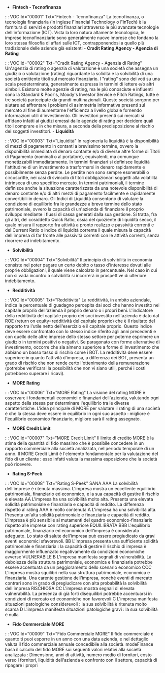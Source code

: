 - **Fintech - Tecnofinanza**

 :  : VOC Id="00001" Txt="Fintech - Tecnofinanza"
La tecnofinanza, o tecnologia finanziaria (in inglese Financial Technology o FinTech) è la fornitura di servizi e prodotti finanziari attraverso le più avanzate tecnologie dell'informazione (ICT). Vista la loro natura altamente tecnologica, le imprese tecnofinanziarie sono generalmente nuove imprese che fondano la loro stessa filosofia di affari sulle ICT, contrapponendosi a quello più tradizionale delle aziende già esistenti
                                                                                                  - **Cradit Rating Agency - Agenzia di Rating**

 :  : VOC Id="00002" Txt="Cradit Rating Agency - Agenzia di Rating"
Un'agenzia di rating o agenzia di valutazione è una società che assegna un giudizio o valutazione (rating) riguardante la solidità e la solvibilità di una società emittente titoli sul mercato finanziario.
I "rating" sono dei voti su una scala predeterminata, generalmente espressa in termini di lettere e/o altri simboli. Esistono molte agenzie di rating, ma le più conosciute e influenti sono la Standard & Poor's, Moody's Investor Service e Fitch Ratings, tutte e tre società partecipate da grandi multinazionali. Queste società sorgono per aiutare ad affrontare i problemi di asimmetria informativa presenti sul mercato al fine di aumentarne l'efficienza a livello globale fornendo informazioni utili d'investimento.
Gli investitori presenti sui mercati si affidano infatti ai giudizi emessi dalle agenzie di rating per decidere quali titoli comprare e in che misura, a seconda della predisposizione al rischio dei soggetti investitori.
                                                                                                 - **Liquidità**

 :  : VOC Id="00003" Txt="Liquidità"
In ragioneria la liquidità è la disponibilità di mezzi di pagamento in contanti a brevissimo termine, ovvero la disponibilità immediata di denaro contante e/o di diverse altre forme di Titoli di Pagamento (nominali o al portatore), equivalenti, ma comunque monetizzabili immediatamente.
In termini finanziari si definisce liquidità l'attitudine di un investimento a trasformarsi in denaro rapidamente e possibilmente senza perdite. Le perdite non sono sempre esonerabili o circoscritte, nei casi di svincolo di titoli obbligazionari soggetti alla volatilità intrinseca di uno specifico mercato.
In termini patrimoniali, il termine definisce anche la situazione caratterizzata da una notevole disponibilità di denaro contante e/o di altri mezzi di pagamento facilmente e rapidamente convertibili in denaro.
Gli Indici di Liquidità consentono di valutare la condizione di equilibrio fra le grandezze a breve termine dello stato patrimoniale, ovvero la capacità di un'azienda di finanziare il proprio sviluppo mediante i flussi di cassa generati dalla sua gestione. Si tratta, fra gli altri, del cosiddetto Quick Ratio, ossia del quoziente di liquidità secco, il quale misura il rapporto fra attività a pronto realizzo e passività correnti e del Current Ratio o indice di liquidità corrente il quale misura la capacità dell'impresa di far fronte alle passività correnti con le attività correnti, senza ricorrere ad indebitamento.

- **Solvibilità**

 :  : VOC Id="00004" Txt="Solvibilità"
Il principio di solvibilità in economia consiste nel poter pagare un certo debito o tasso d'interesse dovuti alle proprie obbligazioni, il quale viene calcolato in percentuale. Nel caso in cui non si vada incontro a solvibilità si incorrerà in prospettive di ulteriore indebitamento.

- **Redditività**

 :  : VOC Id="00005" Txt="Redditività"
La redditività, in ambito aziendale, indica la percentuale di guadagno percepita dai soci che hanno investito nel capitale proprio dell'azienda il proprio denaro o i propri beni. L'indicatore della redditività del capitale proprio dei soci investito nell'azienda è dato dal ROE (return on equity=redditività del capitale proprio) che è il risultato del rapporto tra l'utile netto dell'esercizio e il capitale proprio.
Questo indice deve essere confrontato con lo stesso indice riferito agli anni precedenti e con quello delle altre imprese dello stesso settore per poterne esprimere un giudizio in termini positivi o negativi. Se paragonato con forme alternative di investimento, occorre che sia almeno superiore a forme di investimento che abbiano un basso tasso di rischio come i BOT.
La redditività deve essere superiore in quanto l'attività d'impresa, a differenza dei BOT, presenta un grado di rischio che non rende certo l'ottenimento della remunerazione (potrebbe verificarsi la possibilità che non vi siano utili, perché i costi potrebbero superare i ricavi).

- **MORE Rating**

 :  : VOC Id="00006" Txt="MORE Rating"
La visione del rating MORE è osservare i fondamentali economici e finanziari dell'azienda, valutando ogni aspetto della stessa per determinare l'equilibrio tra le diverse caratteristiche. L'idea principale di MORE per valutare il rating di una società è che la stessa deve essere in equilibrio in ogni suo aspetto :  migliore è l'equilibrio economico finanziario, migliore sarà il rating assegnato.

- **MORE Credit Limit**

 :  : VOC Id="00007" Txt="MORE Credit Limit"
Il limite di credito MORE è la stima della quantità di fido massimo che è possibile concedere in un rapporto commerciale alla società analizzata, nel periodo temporale di un anno. Il MORE Credit Limit è l'elemento fondamentale per la valutazione del fido di un cliente :  esso infatti valuta la massima esposizione che la società può ricevere.

- **Rating S-Peek**

 :  : VOC Id="00008" Txt="Rating S-Peek"
SANA
AAA  La solvibilità dell'imprese è ritenuta massima. L'impresa mostra un eccellente equilibrio patrimoniale, finanziario ed economico, e la sua capacità di gestire il rischio è elevata
AA  L'impresa ha una solvibilità molto alta. Presenta una elevata solidità patrimoniale e finanziaria e capacità di reddito. La differenza rispetto al rating AAA è molto contenuta
A  L'impresa ha una solvibilità alta. Presenta un'alta solidità patrimoniale e finanziaria e capacità di reddito. L'impresa è più sensibile ai mutamenti del quadro economico-finanziario rispetto alle imprese con rating superiore
EQUILIBRATA
BBB L'equilibrio patrimoniale, finanziario ed economico dell'impresa è considerato adeguato. Lo stato di salute dell'impresa può essere pregiudicato da gravi eventi economici sfavorevoli.
BB  L'impresa presenta una sufficiente solidità patrimoniale e finanziaria :  la capacità di gestire il rischio di impresa è maggiormente influenzato negativamente da condizioni economiche avverse
VULNERABILE
B L'impresa manifesta segnali di vulnerabilità. La debolezza della struttura patrimoniale, economica e finanziaria potrebbe essere accentuata da un peggioramento dello scenario economico
CCC L'impresa mostra squilibri nella sua struttura patrimoniale, economica e finanziaria. Una carente gestione dell'impresa, nonché eventi di mercato contrari sono in grado di pregiudicare con alta probabilità la solvibilità dell'impresa
RISCHIOSA
CC L'impresa mostra segnali di elevata vulnerabilità. La presenza di già forti disequilibri potrebbe accentuarsi in condizioni di mercato ed economiche non favorevoli
C L'impresa manifesta situazioni patologiche considerevoli :  la sua solvibilità è ritenuta molto scarsa
D L'impresa manifesta situazioni patologiche gravi :  la sua solvibilità è nulla

- **Fido Commerciale MORE**

 :  : VOC Id="00009" Txt="Fido Commerciale MORE"
Il fido commerciale è quanto ti puoi esporre in un anno con una data azienda, e nel dettaglio valuta il fido commerciale annuale concedibile alla società. modeFinance basa il calcolo del fido MORE sui seguenti valori relativi alla società analizzata :  Dimensione, anni di attività, numero medio di fornitori, costo verso i fornitori, liquidità dell'azienda e confronto con il settore, capacità di ripagare i propri
